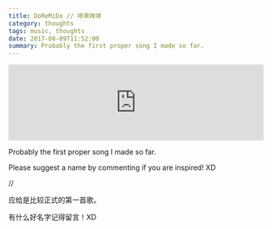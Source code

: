 ```yaml
---
title: DoReMiDo // 哆来咪哆
category: thoughts
tags: music, thoughts
date: 2017-08-09T11:52:00
summary: Probably the first proper song I made so far.
---
```


<iframe width="100%" height="150" scrolling="no" frameborder="no" src="https://w.soundcloud.com/player/?url=https%3A//api.soundcloud.com/tracks/337129762&amp;auto_play=false&amp;hide_related=false&amp;show_comments=true&amp;show_user=true&amp;show_reposts=false&amp;visual=true"></iframe>

Probably the first proper song I made so far.

Please suggest a name by commenting if you are inspired! XD

//

应给是比较正式的第一首歌。

有什么好名字记得留言！XD
